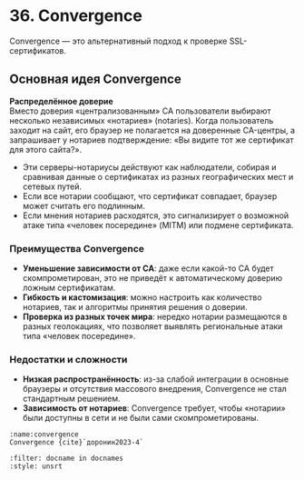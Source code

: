 # 36. Convergence
Convergence — это альтернативный подход к проверке SSL-сертификатов. 

## Основная идея Convergence

**Распределённое доверие**  
   Вместо доверия «централизованным» CA пользователи выбирают несколько независимых «нотариев» (notaries). Когда пользователь заходит на сайт, его браузер не полагается на доверенные CA-центры, а запрашивает у нотариев подтверждение: «Вы видите тот же сертификат для этого сайта?».  

- Эти cерверы-нотариусы действуют как наблюдатели, собирая и сравнивая данные о сертификатах из разных географических мест и сетевых путей.
- Если все нотарии сообщают, что сертификат совпадает, браузер может считать его подлинным.  
- Если мнения нотариев расходятся, это сигнализирует о возможной атаке типа «человек посередине» (MITM) или подмене сертификата.

### Преимущества Convergence

- **Уменьшение зависимости от CA**: даже если какой-то CA будет скомпрометирован, это не приведёт к автоматическому доверию ложным сертификатам.
- **Гибкость и кастомизация**: можно настроить как количество нотариев, так и алгоритмы принятия решения о доверии.
- **Проверка из разных точек мира**: нередко нотарии размещаются в разных геолокациях, что позволяет выявлять региональные атаки типа «человек посередине».

### Недостатки и сложности

- **Низкая распространённость**: из-за слабой интеграции в основные браузеры и отсутствия массового внедрения, Convergence не стал стандартным решением.
- **Зависимость от нотариев**: Convergence требует, чтобы «нотарии» были доступны в сети и не были сами скомпрометированы.

```{figure} ../images/04_lecture_http_https/page-63.png
:name:convergence
Convergence {cite}`доронин2023-4`
```

```{bibliography}
:filter: docname in docnames
:style: unsrt
```